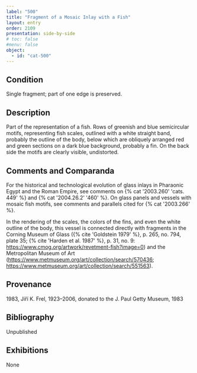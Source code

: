 ```yaml
---
label: "500"
title: "Fragment of a Mosaic Inlay with a Fish"
layout: entry
order: 2109
presentation: side-by-side
# toc: false
#menu: false 
object:
  - id: "cat-500"
---
```


## Condition

Single fragment; part of one edge is preserved.

## Description

Part of the representation of a fish. Rows of greenish and blue semicircular motifs, representing fish scales, outlined with a white straight band, probably the outline of the body, below which are obliquely arranged red and green sections on a dark blue background, probably a fin. On the back side the motifs are clearly visible, undistorted.

## Comments and Comparanda

For the historical and technological evolution of glass inlays in Pharaonic Egypt and the Roman Empire, see comments on {% cat '2003.260' 'cats. 449' %} and {% cat '2004.26.2' '460' %}. On glass panels and vessels with mosaic fish motifs, see comments and parallels cited for {% cat '2003.266' %}.

In the rendering of the scales, the colors of the fins, and even the white outline of the body, this vessel is connected directly with fragments in the Corning Museum of Glass ({% cite 'Goldstein 1979' %}, p. 265, no. 794, plate 35; {% cite 'Harden et al. 1987' %}, p. 31, no. 9: https://www.cmog.org/artwork/revetment-fish?image=0) and the Metropolitan Museum of Art (<https://www.metmuseum.org/art/collection/search/570436>; <https://www.metmuseum.org/art/collection/search/551563>).

## Provenance

1983, Jiří K. Frel, 1923–2006, donated to the J. Paul Getty Museum, 1983

## Bibliography

Unpublished

## Exhibitions

None